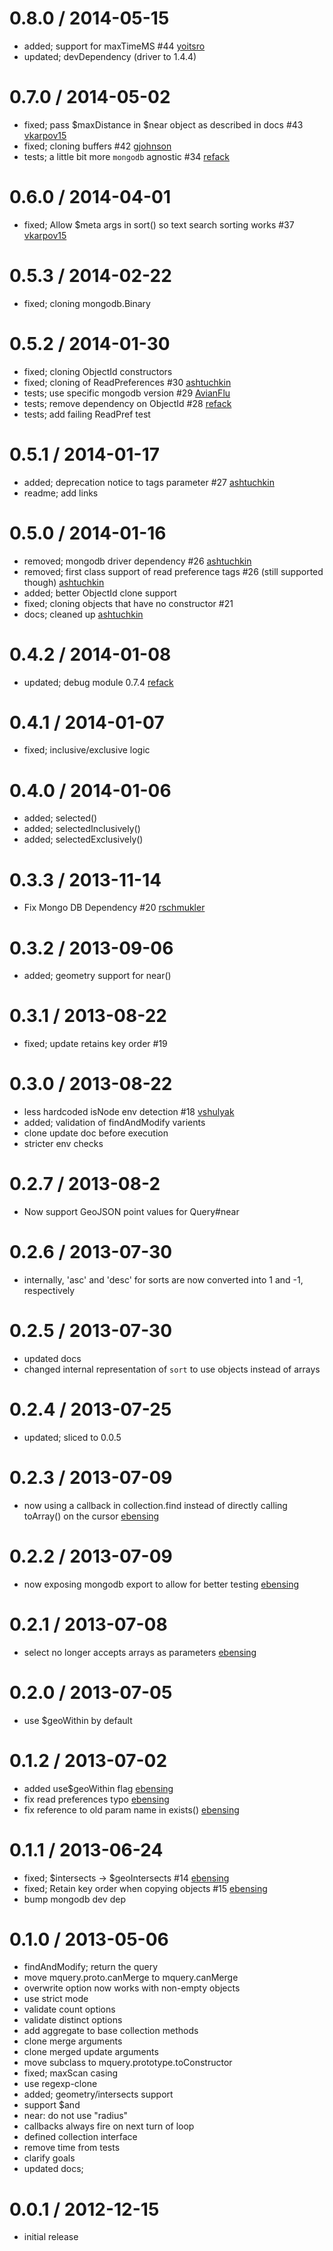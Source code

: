 
0.8.0 / 2014-05-15
  ====

 * added; support for maxTimeMS #44 [yoitsro](https://github.com/yoitsro)
 * updated; devDependency (driver to 1.4.4)

0.7.0 / 2014-05-02
  ====

 * fixed; pass $maxDistance in $near object as described in docs #43 [vkarpov15](https://github.com/vkarpov15)
 * fixed; cloning buffers #42 [gjohnson](https://github.com/gjohnson)
 * tests; a little bit more `mongodb` agnostic #34 [refack](https://github.com/refack)

0.6.0 / 2014-04-01
  ====

 * fixed; Allow $meta args in sort() so text search sorting works #37 [vkarpov15](https://github.com/vkarpov15)

0.5.3 / 2014-02-22
  ====

 * fixed; cloning mongodb.Binary

0.5.2 / 2014-01-30
  ====

 * fixed; cloning ObjectId constructors
 * fixed; cloning of ReadPreferences #30 [ashtuchkin](https://github.com/ashtuchkin)
 * tests; use specific mongodb version #29 [AvianFlu](https://github.com/AvianFlu)
 * tests; remove dependency on ObjectId #28 [refack](https://github.com/refack)
 * tests; add failing ReadPref test

0.5.1 / 2014-01-17
  ====

 * added; deprecation notice to tags parameter #27 [ashtuchkin](https://github.com/ashtuchkin)
 * readme; add links

0.5.0 / 2014-01-16
  ====

 * removed; mongodb driver dependency #26 [ashtuchkin](https://github.com/ashtuchkin)
 * removed; first class support of read preference tags #26 (still supported though) [ashtuchkin](https://github.com/ashtuchkin)
 * added; better ObjectId clone support
 * fixed; cloning objects that have no constructor #21
 * docs; cleaned up [ashtuchkin](https://github.com/ashtuchkin)

0.4.2 / 2014-01-08
  ====

 * updated; debug module 0.7.4 [refack](https://github.com/refack)

0.4.1 / 2014-01-07
  ====

 * fixed; inclusive/exclusive logic

0.4.0 / 2014-01-06
  ====

 * added; selected()
 * added; selectedInclusively()
 * added; selectedExclusively()

0.3.3 / 2013-11-14
  ====

 * Fix Mongo DB Dependency #20 [rschmukler](https://github.com/rschmukler)

0.3.2 / 2013-09-06
  ====

  * added; geometry support for near()

0.3.1 / 2013-08-22
  ====

  * fixed; update retains key order #19

0.3.0 / 2013-08-22
  ====

  * less hardcoded isNode env detection #18 [vshulyak](https://github.com/vshulyak)
  * added; validation of findAndModify varients
  * clone update doc before execution
  * stricter env checks

0.2.7 / 2013-08-2
  ====

  * Now support GeoJSON point values for Query#near

0.2.6 / 2013-07-30
  ====

  * internally, 'asc' and 'desc' for sorts are now converted into 1 and -1, respectively 

0.2.5 / 2013-07-30
  ====

  * updated docs
  * changed internal representation of `sort` to use objects instead of arrays

0.2.4 / 2013-07-25
  ====

  * updated; sliced to 0.0.5

0.2.3 / 2013-07-09
  ====

  * now using a callback in collection.find instead of directly calling toArray() on the cursor [ebensing](https://github.com/ebensing)

0.2.2 / 2013-07-09
  ====

  * now exposing mongodb export to allow for better testing [ebensing](https://github.com/ebensing)

0.2.1 / 2013-07-08
  ====

  * select no longer accepts arrays as parameters [ebensing](https://github.com/ebensing)

0.2.0 / 2013-07-05
  ====

  * use $geoWithin by default

0.1.2 / 2013-07-02
  ====

  * added use$geoWithin flag [ebensing](https://github.com/ebensing)
  * fix read preferences typo [ebensing](https://github.com/ebensing)
  * fix reference to old param name in exists() [ebensing](https://github.com/ebensing)

0.1.1 / 2013-06-24
  ====

  * fixed; $intersects -> $geoIntersects #14 [ebensing](https://github.com/ebensing)
  * fixed; Retain key order when copying objects #15 [ebensing](https://github.com/ebensing)
  * bump mongodb dev dep

0.1.0 / 2013-05-06
  ====

  * findAndModify; return the query
  * move mquery.proto.canMerge to mquery.canMerge
  * overwrite option now works with non-empty objects
  * use strict mode
  * validate count options
  * validate distinct options
  * add aggregate to base collection methods
  * clone merge arguments
  * clone merged update arguments
  * move subclass to mquery.prototype.toConstructor
  * fixed; maxScan casing
  * use regexp-clone
  * added; geometry/intersects support
  * support $and
  * near: do not use "radius"
  * callbacks always fire on next turn of loop
  * defined collection interface
  * remove time from tests
  * clarify goals
  * updated docs;

0.0.1 / 2012-12-15
  ====

  * initial release

